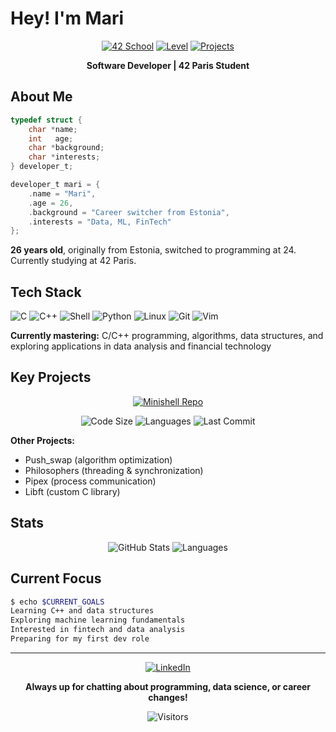 # Hey! I'm Mari

<div align="center">
  
[![42 School](https://img.shields.io/badge/42-Paris-000000?style=for-the-badge&logo=42&logoColor=white)](https://42.fr/)
[![Level](https://img.shields.io/badge/Level-4-blue?style=for-the-badge&logo=42&logoColor=white)](#)
[![Projects](https://img.shields.io/badge/Projects-15-success?style=for-the-badge)](#)

**Software Developer | 42 Paris Student**

</div>

## About Me

```c
typedef struct {
    char *name;
    int   age;
    char *background;
    char *interests;
} developer_t;

developer_t mari = {
    .name = "Mari",
    .age = 26,
    .background = "Career switcher from Estonia",
    .interests = "Data, ML, FinTech"
};
```

**26 years old**, originally from Estonia, switched to programming at 24. Currently studying at 42 Paris.

## Tech Stack

![C](https://img.shields.io/badge/C-00599C?style=flat-square&logo=c&logoColor=white)
![C++](https://img.shields.io/badge/C++-00599C?style=flat-square&logo=cplusplus&logoColor=white)
![Shell](https://img.shields.io/badge/Shell-121011?style=flat-square&logo=gnu-bash&logoColor=white)
![Python](https://img.shields.io/badge/Python-3776AB?style=flat-square&logo=python&logoColor=white)
![Linux](https://img.shields.io/badge/Linux-FCC624?style=flat-square&logo=linux&logoColor=black)
![Git](https://img.shields.io/badge/Git-F05032?style=flat-square&logo=git&logoColor=white)
![Vim](https://img.shields.io/badge/Vim-11AB00?style=flat-square&logo=vim&logoColor=white)

**Currently mastering:** C/C++ programming, algorithms, data structures, and exploring applications in data analysis and financial technology

## Key Projects

<div align="center">

[![Minishell Repo](https://github-readme-stats.vercel.app/api/pin/?username=murairam&repo=minishell&theme=dark&hide_border=true)](https://github.com/murairam/minishell)

![Code Size](https://img.shields.io/github/languages/code-size/murairam/minishell?style=flat-square&color=blue)
![Languages](https://img.shields.io/github/languages/count/murairam/minishell?style=flat-square&color=green)
![Last Commit](https://img.shields.io/github/last-commit/murairam/minishell?style=flat-square&color=orange)

</div>

**Other Projects:** 
* Push_swap (algorithm optimization)
* Philosophers (threading & synchronization)
* Pipex (process communication)
* Libft (custom C library)

## Stats

<div align="center">

![GitHub Stats](https://github-readme-stats.vercel.app/api?username=murairam&show_icons=true&theme=dark&hide_border=true&bg_color=0d1117)
![Languages](https://github-readme-stats.vercel.app/api/top-langs/?username=murairam&layout=compact&theme=dark&hide_border=true&bg_color=0d1117)

</div>

## Current Focus

```bash
$ echo $CURRENT_GOALS
Learning C++ and data structures
Exploring machine learning fundamentals  
Interested in fintech and data analysis
Preparing for my first dev role
```

---

<div align="center">

[![LinkedIn](https://img.shields.io/badge/Connect-0077B5?style=for-the-badge&logo=linkedin&logoColor=white)](https://linkedin.com/in/marimiil)

**Always up for chatting about programming, data science, or career changes!**

![Visitors](https://komarev.com/ghpvc/?username=murairam&color=blue&style=flat-square)

</div>
